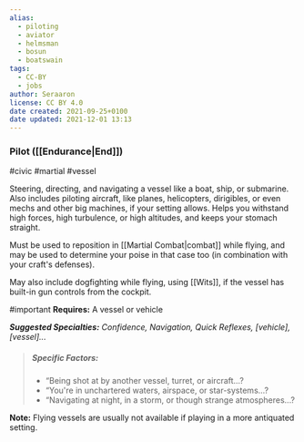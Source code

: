 ```yaml
---
alias:
  - piloting
  - aviator
  - helmsman
  - bosun
  - boatswain
tags:
  - CC-BY
  - jobs
author: Seraaron
license: CC BY 4.0
date created: 2021-09-25+0100
date updated: 2021-12-01 13:13
---
```


### Pilot ([[Endurance|End]])

#civic #martial #vessel

Steering, directing, and navigating a vessel like a boat, ship, or submarine. Also includes piloting aircraft, like planes, helicopters, dirigibles, or even mechs and other big machines, if your setting allows. Helps you withstand high forces, high turbulence, or high altitudes, and keeps your stomach straight.

Must be used to reposition in [[Martial Combat|combat]] while flying, and may be used to determine your poise in that case too (in combination with your craft's defenses).

May also include dogfighting while flying, using [[Wits]], if the vessel has built-in gun controls from the cockpit.

#important **Requires:** A vessel or vehicle

_**Suggested Specialties:** Confidence, Navigation, Quick Reflexes, [vehicle], [vessel]..._

> ##### Specific Factors:
>
> - “Being shot at by another vessel, turret, or aircraft...?
> - “You're in unchartered waters, airspace, or star-systems...?
> - “Navigating at night, in a storm, or though strange atmospheres...?

**Note:** Flying vessels are usually not available if playing in a more antiquated setting.
